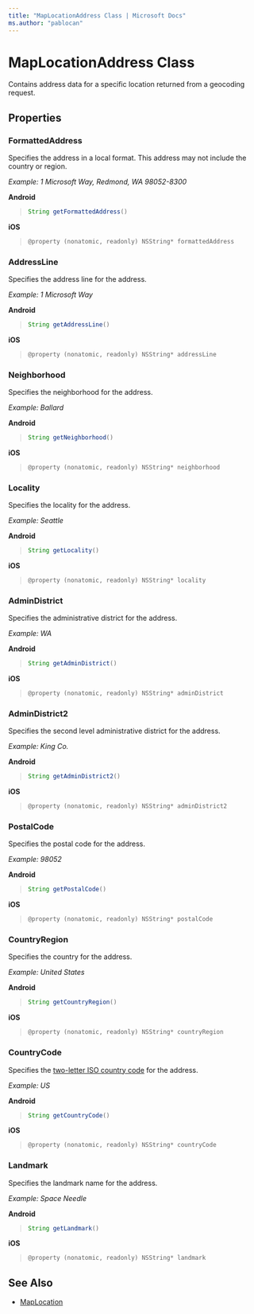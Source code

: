 ```yaml
---
title: "MapLocationAddress Class | Microsoft Docs"
ms.author: "pablocan"
---
```


# MapLocationAddress Class

Contains address data for a specific location returned from a geocoding request.

## Properties

### FormattedAddress

Specifies the address in a local format. This address may not include the country or region.

*Example: 1 Microsoft Way, Redmond, WA 98052-8300*

**Android**

>```java
>String getFormattedAddress()
>```

**iOS**

>```objectivec
>@property (nonatomic, readonly) NSString* formattedAddress
>```

### AddressLine

Specifies the address line for the address.

*Example: 1 Microsoft Way*

**Android**

>```java
>String getAddressLine()
>```

**iOS**

>```objectivec
>@property (nonatomic, readonly) NSString* addressLine
>```

### Neighborhood

Specifies the neighborhood for the address.

*Example: Ballard*

**Android**

>```java
>String getNeighborhood()
>```

**iOS**

>```objectivec
>@property (nonatomic, readonly) NSString* neighborhood
>```

### Locality

Specifies the locality for the address.

*Example: Seattle*

**Android**

>```java
>String getLocality()
>```

**iOS**

>```objectivec
>@property (nonatomic, readonly) NSString* locality
>```

### AdminDistrict

Specifies the administrative district for the address.

*Example: WA*

**Android**

>```java
>String getAdminDistrict()
>```

**iOS**

>```objectivec
>@property (nonatomic, readonly) NSString* adminDistrict
>```

### AdminDistrict2

Specifies the second level administrative district for the address.

*Example: King Co.*

**Android**

>```java
>String getAdminDistrict2()
>```

**iOS**

>```objectivec
>@property (nonatomic, readonly) NSString* adminDistrict2
>```

### PostalCode

Specifies the postal code for the address.

*Example: 98052*

**Android**

>```java
>String getPostalCode()
>```

**iOS**

>```objectivec
>@property (nonatomic, readonly) NSString* postalCode
>```

### CountryRegion

Specifies the country for the address.

*Example: United States*

**Android**

>```java
>String getCountryRegion()
>```

**iOS**

>```objectivec
>@property (nonatomic, readonly) NSString* countryRegion
>```

### CountryCode

Specifies the [two-letter ISO country code](https://www.iso.org/iso-3166-country-codes.html) for the address.

*Example: US*

**Android**

>```java
>String getCountryCode()
>```

**iOS**

>```objectivec
>@property (nonatomic, readonly) NSString* countryCode
>```

### Landmark

Specifies the landmark name for the address.

*Example: Space Needle*

**Android**

>```java
>String getLandmark()
>```

**iOS**

>```objectivec
>@property (nonatomic, readonly) NSString* landmark
>```

## See Also

* [MapLocation](MapLocation-class.md)
